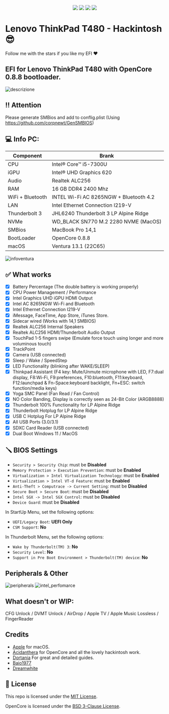 <div align="center">
  
[![](https://img.shields.io/badge/Repositories-pierpaolodimarzo-informational?style=flat&logo=apple&logoColor=white&color=9debeb)](https://github.com/pierpaolodimarzo?tab=repositories)
[![](https://img.shields.io/badge/Facebook-PierpaolodiMarzo-informational?style=flat&logo=facebook&logoColor=white&color=3a4dc9)](https://www.facebook.com/pierpaolodimarzo/)
[![](https://img.shields.io/badge/Instagram-PierpaolodiMarzo-informational?style=flat&logo=instagram&logoColor=white&color=8a178a)](https://www.instagram.com/pierpaolodimarzo/)
[![](https://img.shields.io/badge/PayPal-pierpaolodimarzo-informational?style=flat&logo=paypal&logoColor=white&color=00B2EE)](https://www.paypal.com/donate?hosted_button_id=ZHME3NL933AQJ)

</div>

# Lenovo ThinkPad T480 - Hackintosh :sunglasses:

Follow me with the stars if you like my EFI ❤️

## EFI for Lenovo ThinkPad T480 with OpenCore 0.8.8 bootloader.

![descrizione](./Infos/pc.png)

## ‼️ Attention ## 

Please generate SMBios and add to conflig.plist (Using https://github.com/corpnewt/GenSMBIOS)

## 💻 Info PC:

| Component        | Brank                                  |
| ---------------- | ---------------------------------------|
| CPU              | Intel® Core™ i5-7300U                  |
| iGPU             | Intel® UHD Graphics 620                |
| Audio            | Realtek ALC256                         |
| RAM              | 16 GB DDR4 2400 Mhz                    |
| WiFi + Bluetooth | INTEL Wi-Fi AC 8265NGW + Bluetooth 4.2 |
| LAN              | Intel Ethernet Connection I219-V       |
| Thunderbolt 3    | JHL6240 Thunderbolt 3 LP Alpine Ridge  |
| NVMe             | WD_BLACK SN770 M.2 2280 NVME (MacOS)   |
| SMBios           | MacBook Pro 14,1                       |
| BootLoader       | OpenCore 0.8.8                         |
| macOS            | Ventura 13.1 (22C65)                   |

![infoventura](./Infos/infoventura.png)

## ✅ What works 

- [x] Battery Percentage (The double battery is working properly)
- [x] CPU Power Management / Performance
- [x] Intel Graphics UHD iGPU HDMI Output
- [x] Intel AC 8265NGW Wi-Fi and Bluetooth
- [x] Intel Ethernet Connection I219-V
- [x] iMessage, FaceTime, App Store, iTunes Store.
- [x] Sidecar wired (Works with 14,1 SMBIOS)
- [x] Realtek ALC256 Internal Speakers
- [x] Realtek ALC256 HDMI/Thunderbolt Audio Output
- [x] TouchPad 1-5 fingers swipe (Emulate force touch using longer and more voluminous touch)
- [x] TrackPoint
- [x] Camera (USB connected)
- [x] Sleep / Wake / SpeedStep 
- [x] LED Functionality (blinking after WAKE/SLEEP)
- [x] Thinkpad Assistant (F4 key: Mute/Unmute microphone with LED, F7:dual display, F8:Wi-Fi, F9:preferences, F10:bluetooth, F11:keyboard, F12:launchpad & Fn-Space:keyboard backlight, Fn+ESC: switch function/media keys)
- [x] Yoga SMC Panel (Fan Read / Fan Control)
- [x] NO Color Banding, Display is correctly seen as 24-Bit Color (ARGB8888)
- [x] Thunderbolt 100% Functionality for LP Alpine Ridge
- [x] Thunderbolt Hotplug for LP Alpine Ridge
- [x] USB C Hotplug For LP Alpine Ridge
- [x] All USB Ports (3.0/3.1)
- [x] SDXC Card Reader (USB connected)
- [x] Dual Boot Windows 11 / MacOS

## 🪛 BIOS Settings

-  `Security > Security Chip`: must be **Disabled**
-  `Memory Protection > Execution Prevention`: must be **Enabled**
-  `Virtualization > Intel Virtualization Technology`: must be **Enabled**
-  `Virtualization > Intel VT-d Feature`: must be **Enabled**
-  `Anti-Theft > Computrace -> Current Setting`: must be **Disabled**
-  `Secure Boot > Secure Boot`: must be **Disabled**
-  `Intel SGX -> Intel SGX Control`: must be **Disabled**
-  `Device Guard`: must be **Disabled**

In StartUp Menu, set the following options:

-  `UEFI/Legacy Boot`: **UEFI Only**
-  `CSM Support`: **No**

In Thunderbolt Menu, set the following options:

-  `Wake by Thunderbolt(TM) 3`: **No**
-  `Security Level`: **No**
-  `Support in Pre Boot Environment > Thunderbolt(TM) device`: **No**

## Peripherals & Other
![peripherals](./Infos/peripherals.png)
![intel_perfomarce](./Infos/intel_performance.png)

## What doesn't or WIP:

CFG Unlock / DVMT Unlock / AirDrop / Apple TV / Apple Music Lossless / FingerReader

## Credits

- [Apple](https://apple.com) for macOS.
- [Acidanthera](https://github.com/acidanthera) for OpenCore and all the lovely hackintosh work.
- [Dortania](https://dortania.github.io/OpenCore-Install-Guide/config-laptop.plist/icelake.html) For great and detailed guides.
- [Baio1977](https://github.com/Baio1977/)
- [Dreamwhite](https://github.com/dreamwhite)

## 📜 License

This repo is licensed under the [MIT License](https://github.com/pierpaolodimarzo/ThinkPad-T480/blob/main/LICENSE).

OpenCore is licensed under the [BSD 3-Clause License](https://github.com/acidanthera/OpenCorePkg/blob/master/LICENSE.txt).
